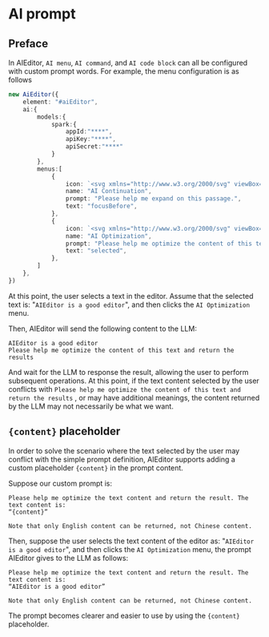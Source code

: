 # AI prompt 

## Preface
In AIEditor, `AI menu`, `AI command`, and `AI code block` can all be configured with custom prompt words. For example, the menu configuration is as follows

```ts
new AiEditor({
    element: "#aiEditor",
    ai:{
        models:{
            spark:{
                appId:"****",
                apiKey:"****",
                apiSecret:"****"
            }
        },
        menus:[
            {
                icon: `<svg xmlns="http://www.w3.org/2000/svg" viewBox="0 0 24 24"><path fill="none" d="M0 0h24v24H0z"></path><path d="M4 18.9997H20V13.9997H22V19.9997C22 20.552 21.5523 20.9997 21 20.9997H3C2.44772 20.9997 2 20.552 2 19.9997V13.9997H4V18.9997ZM16.1716 6.9997L12.2218 3.04996L13.636 1.63574L20 7.9997L13.636 14.3637L12.2218 12.9495L16.1716 8.9997H5V6.9997H16.1716Z"></path></svg>`,
                name: "AI Continuation",
                prompt: "Please help me expand on this passage.",
                text: "focusBefore",
            },
            {
                icon: `<svg xmlns="http://www.w3.org/2000/svg" viewBox="0 0 24 24"><path fill="none" d="M0 0h24v24H0z"></path><path d="M15 5.25C16.7949 5.25 18.25 3.79493 18.25 2H19.75C19.75 3.79493 21.2051 5.25 23 5.25V6.75C21.2051 6.75 19.75 8.20507 19.75 10H18.25C18.25 8.20507 16.7949 6.75 15 6.75V5.25ZM4 7C4 5.89543 4.89543 5 6 5H13V3H6C3.79086 3 2 4.79086 2 7V17C2 19.2091 3.79086 21 6 21H18C20.2091 21 22 19.2091 22 17V12H20V17C20 18.1046 19.1046 19 18 19H6C4.89543 19 4 18.1046 4 17V7Z"></path></svg>`,
                name: "AI Optimization",
                prompt: "Please help me optimize the content of this text and return the results",
                text: "selected",
            },
        ]
    },
})
```

At this point, the user selects a text in the editor. Assume that the selected text is: "`AIEditor is a good editor`", and then clicks the `AI Optimization` menu.

Then, AIEditor will send the following content to the LLM:

```
AIEditor is a good editor
Please help me optimize the content of this text and return the results
```
And wait for the LLM to response the result, allowing the user to perform subsequent operations. At this point, if the text content selected by the user conflicts with `Please help me optimize the content of this text and return the results`
, or may have additional meanings, the content returned by the LLM may not necessarily be what we want.

## `{content}` placeholder

In order to solve the scenario where the text selected by the user may conflict with the simple prompt definition, AIEditor supports adding a custom placeholder `{content}` in the prompt content.

Suppose our custom prompt is:
```
Please help me optimize the text content and return the result. The text content is:
“{content}”

Note that only English content can be returned, not Chinese content.
```

Then, suppose the user selects the text content of the editor as: "`AIEditor is a good editor`", and then clicks the `AI Optimization` menu, the prompt AIEditor gives to the LLM as follows:

```
Please help me optimize the text content and return the result. The text content is:
“AIEditor is a good editor”

Note that only English content can be returned, not Chinese content.
```

The prompt becomes clearer and easier to use by using the `{content}` placeholder.